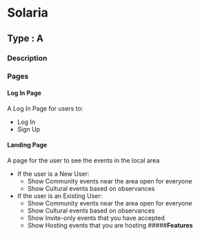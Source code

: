 # Solaria
## Type : A
### Description





### Pages
#### Log In Page
A Log In Page for users to:
* Log In
* Sign Up

#### Landing Page
A page for the user to see the events in the local area

* If the user is a New User:
  * Show Community events near the area open for everyone
  * Show Cultural events based on observances
* If the user is an Existing User:
  * Show Community events near the area open for everyone
  * Show Cultural events based on observances
  * Show Invite-only events that you have accepted
  * Show Hosting events that you are hosting
#####**Features**
